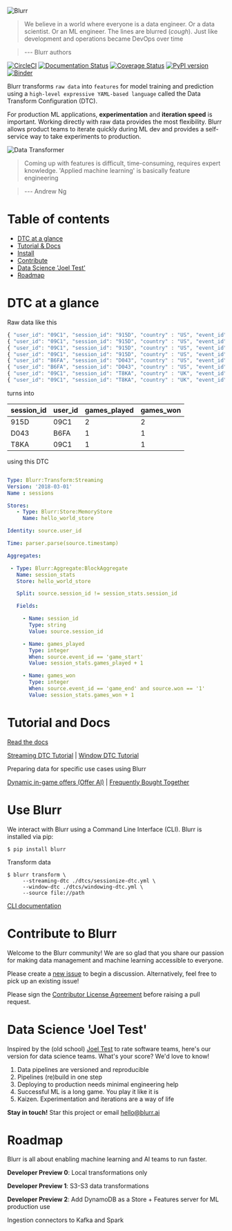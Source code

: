 ![Blurr](logo.png)

>We believe in a world where everyone is a data engineer. Or a data scientist. Or an ML engineer. The lines are blurred (*cough*). Just like development and operations became DevOps over time

>--- Blurr authors

[![CircleCI](https://circleci.com/gh/productml/blurr/tree/master.svg?style=svg)](https://circleci.com/gh/productml/blurr/tree/master)
[![Documentation Status](https://readthedocs.org/projects/productml-blurr/badge/?version=latest)](http://productml-blurr.readthedocs.io/en/latest/?badge=latest)
[![Coverage Status](https://coveralls.io/repos/github/productml/blurr/badge.svg?branch=master)](https://coveralls.io/github/productml/blurr?branch=master)
[![PyPI version](https://badge.fury.io/py/blurr.svg)](https://badge.fury.io/py/blurr)
[![Binder](https://mybinder.org/badge.svg)](https://mybinder.org/v2/gh/productml/blurr/master?filepath=examples%2Ftutorial)

Blurr transforms `raw data` into `features` for model training and prediction using a `high-level expressive YAML-based language` called the Data Transform Configuration (DTC).

For production ML applications, __experimentation__ and __iteration speed__ is important. Working directly with raw data provides the most flexibility. Blurr allows product teams to iterate quickly during ML dev and provides a self-service way to take experiments to production.

![Data Transformer](docs/images/data-transformer.png)

>Coming up with features is difficult, time-consuming, requires expert knowledge. 'Applied machine learning' is basically feature engineering

>--- Andrew Ng

# Table of contents

- [DTC at a glance](#dtc-at-a-glance)
- [Tutorial & Docs](#tutorial-and-docs)
- [Install](#use-blurr)
- [Contribute](#contribute-to-blurr)
- [Data Science 'Joel Test'](#data-science-joel-test)
- [Roadmap](#roadmap)

# DTC at a glance

Raw data like this

```javascript
{ "user_id": "09C1", "session_id": "915D", "country" : "US", "event_id": "game_start" }
{ "user_id": "09C1", "session_id": "915D", "country" : "US", "event_id": "game_end", "won": 1 }
{ "user_id": "09C1", "session_id": "915D", "country" : "US", "event_id": "game_start" }
{ "user_id": "09C1", "session_id": "915D", "country" : "US", "event_id": "game_end", "won": 1 }
{ "user_id": "B6FA", "session_id": "D043", "country" : "US", "event_id": "game_start" }
{ "user_id": "B6FA", "session_id": "D043", "country" : "US", "event_id": "game_end", "won": 1 }
{ "user_id": "09C1", "session_id": "T8KA", "country" : "UK", "event_id": "game_start" }
{ "user_id": "09C1", "session_id": "T8KA", "country" : "UK", "event_id": "game_end", "won": 1 }
```

turns into

session_id |  user_id | games_played | games_won
--- | ------------ | -------------- | --------
915D | 09C1 | 2 | 2
D043 | B6FA | 1 | 1
T8KA | 09C1 | 1 | 1

using this DTC

```yaml

Type: Blurr:Transform:Streaming
Version: '2018-03-01'
Name : sessions

Stores:
   - Type: Blurr:Store:MemoryStore
     Name: hello_world_store

Identity: source.user_id

Time: parser.parse(source.timestamp)

Aggregates:

 - Type: Blurr:Aggregate:BlockAggregate
   Name: session_stats
   Store: hello_world_store

   Split: source.session_id != session_stats.session_id

   Fields:

     - Name: session_id
       Type: string
       Value: source.session_id

     - Name: games_played
       Type: integer
       When: source.event_id == 'game_start'
       Value: session_stats.games_played + 1

     - Name: games_won
       Type: integer
       When: source.event_id == 'game_end' and source.won == '1'
       Value: session_stats.games_won + 1

```

# Tutorial and Docs

[Read the docs](http://productml-blurr.readthedocs.io/en/latest/)

[Streaming DTC Tutorial](http://productml-blurr.readthedocs.io/en/latest/Streaming%20DTC%20Tutorial/) |
[Window DTC Tutorial](http://productml-blurr.readthedocs.io/en/latest/Window%20DTC%20Tutorial/)

Preparing data for specific use cases using Blurr

[Dynamic in-game offers (Offer AI)](examples/offer-ai/offer-ai-walkthrough.md) | [Frequently Bought Together](examples/frequently-bought-together/fbt-walkthrough.md)

# Use Blurr

We interact with Blurr using a Command Line Interface (CLI). Blurr is installed via pip:

`$ pip install blurr`

Transform data

```
$ blurr transform \
     --streaming-dtc ./dtcs/sessionize-dtc.yml \
     --window-dtc ./dtcs/windowing-dtc.yml \
     --source file://path
```

[CLI documentation](http://productml-blurr.readthedocs.io/en/latest/Blurr%20CLI/)

# Contribute to Blurr

Welcome to the Blurr community! We are so glad that you share our passion for making data management and machine learning accessible to everyone.

Please create a [new issue](https://github.com/productml/blurr/issues/new) to begin a discussion. Alternatively, feel free to pick up an existing issue!

Please sign the [Contributor License Agreement](https://docs.google.com/forms/d/e/1FAIpQLSeUP5RFuXH0Kbi4CnV6V3IZ-xyJmd3KQP_2Ij-pTvN-_h7wUg/viewform) before raising a pull request.

# Data Science 'Joel Test'

Inspired by the (old school) [Joel Test](https://www.joelonsoftware.com/2000/08/09/the-joel-test-12-steps-to-better-code/) to rate software teams, here's our version for data science teams. What's your score? We'd love to know!

1. Data pipelines are versioned and reproducible
2. Pipelines (re)build in one step
3. Deploying to production needs minimal engineering help
4. Successful ML is a long game. You play it like it is
5. Kaizen. Experimentation and iterations are a way of life

__Stay in touch!__ Star this project or email hello@blurr.ai

# Roadmap

Blurr is all about enabling machine learning and AI teams to run faster.

**Developer Preview 0**: Local transformations only

**Developer Preview 1**: S3-S3 data transformations

**Developer Preview 2**: Add DynamoDB as a Store + Features server for ML production use

Ingestion connectors to Kafka and Spark
